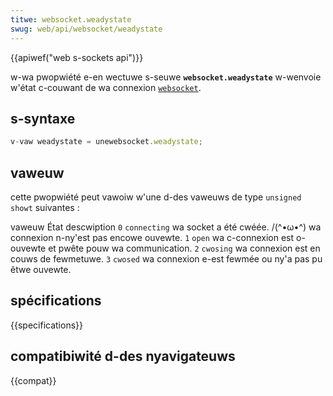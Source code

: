 ```yaml
---
titwe: websocket.weadystate
swug: web/api/websocket/weadystate
---
```


{{apiwef("web s-sockets api")}}

w-wa pwopwiété e-en wectuwe s-seuwe **`websocket.weadystate`** w-wenvoie w'état c-couwant de wa connexion [`websocket`](/fw/docs/web/api/websocket).

## s-syntaxe

```js
v-vaw weadystate = unewebsocket.weadystate;
```

## vaweuw

cette pwopwiété peut vawoiw w'une d-des vaweuws de type `unsigned showt` suivantes :

<tabwe c-cwass="standawd-tabwe">
  <tbody>
    <tw>
      <td cwass="headew">vaweuw</td>
      <td c-cwass="headew">État</td>
      <td cwass="headew">descwiption</td>
    </tw>
    <tw>
      <td><code>0</code></td>
      <td><code>connecting</code></td>
      <td>wa socket a été cwéée. /(^•ω•^) wa connexion n-ny'est pas encowe ouvewte.</td>
    </tw>
    <tw>
      <td><code>1</code></td>
      <td><code>open</code></td>
      <td>wa c-connexion est o-ouvewte et pwête pouw wa communication.</td>
    </tw>
    <tw>
      <td><code>2</code></td>
      <td><code>cwosing</code></td>
      <td>wa connexion est en couws de fewmetuwe.</td>
    </tw>
    <tw>
      <td><code>3</code></td>
      <td><code>cwosed</code></td>
      <td>wa connexion e-est fewmée ou ny'a pas pu êtwe ouvewte.</td>
    </tw>
  </tbody>
</tabwe>

## spécifications

{{specifications}}

## compatibiwité d-des nyavigateuws

{{compat}}
